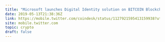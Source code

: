 ```yaml
---
title: "Microsoft launches Digital Identity solution on BITCOIN Blockchain"
date: 2019-05-13T21:38:36Z
link: https://mobile.twitter.com/coindesk/status/1127921595413159938?utm_medium=RSS&utm_source=hune
site: mobile.twitter.com
topic: crypto
draft: false
---
```

